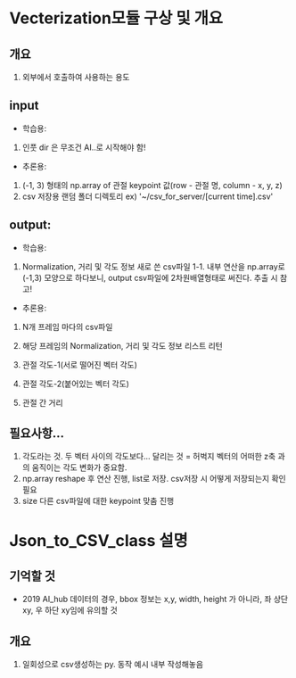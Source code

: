 # Vecterization모듈 구상 및 개요
## 개요
1. 외부에서 호출하여 사용하는 용도
## input
* 학습용:
1. 인풋 dir 은 무조건 AI..로 시작해야 함!
* 추론용: 
1. (-1, 3) 형태의 np.array of 관절 keypoint 값(row - 관절 명, column - x, y, z)
2. csv 저장용 랜덤 폴더 디렉토리 ex) '~/csv_for_server/[current time].csv'

## output:
* 학습용:
1. Normalization, 거리 및 각도 정보 새로 쓴 csv파일
1-1. 내부 연산을 np.array로 (-1,3) 모양으로 하다보니, output csv파일에 2차원배열형태로 써진다. 추출 시 참고!
* 추론용:
1. N개 프레임 마다의 csv파일
2. 해당 프레임의 Normalization, 거리 및 각도 정보 리스트 리턴

1. 관절 각도-1(서로 떨어진 벡터 각도)
2. 관절 각도-2(붙어있는 벡터 각도)
3. 관절 간 거리


## 필요사항...
1. 각도라는 것. 두 벡터 사이의 각도보다... 달리는 것 = 허벅지 벡터의 어떠한 z축 과의 움직이는 각도 변화가 중요함.
2. np.array reshape 후 연산 진행, list로 저장. csv저장 시 어떻게 저장되는지 확인 필요
3. size 다른 csv파일에 대한 keypoint 맞춤 진행

# Json_to_CSV_class 설명
## 기억할 것
* 2019 AI_hub 데이터의 경우, bbox 정보는 x,y, width, height 가 아니라, 좌 상단 xy, 우 하단 xy임에 유의할 것
## 개요
1. 일회성으로 csv생성하는 py. 동작 예시 내부 작성해놓음
 
